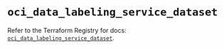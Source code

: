 # `oci_data_labeling_service_dataset`

Refer to the Terraform Registry for docs: [`oci_data_labeling_service_dataset`](https://registry.terraform.io/providers/hashicorp/oci/7.19.0/docs/resources/data_labeling_service_dataset).
